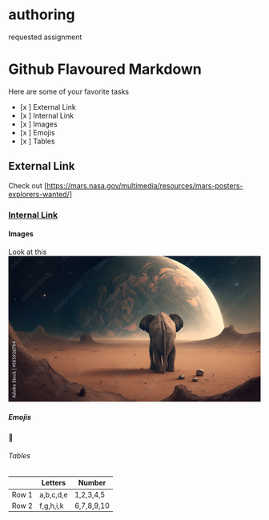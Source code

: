 # authoring
requested assignment

# Github Flavoured Markdown

Here are some of your favorite tasks

- [x ] External Link 
- [x ] Internal Link 
- [x ] Images 
- [x ] Emojis 
- [x ] Tables 



## External Link

Check out [https://mars.nasa.gov/multimedia/resources/mars-posters-explorers-wanted/]

### [Internal Link](#internal-link)

#### Images

Look at this ![mars elephants are real](elephant_mars.jpg)

##### Emojis

🥵

###### Tables

|        |Letters    |Number      |
|--------|-----------|------------|
|Row 1   |a,b,c,d,e  |1,2,3,4,5   |
|Row 2   |f,g,h,i,k  |6,7,8,9,10  |
